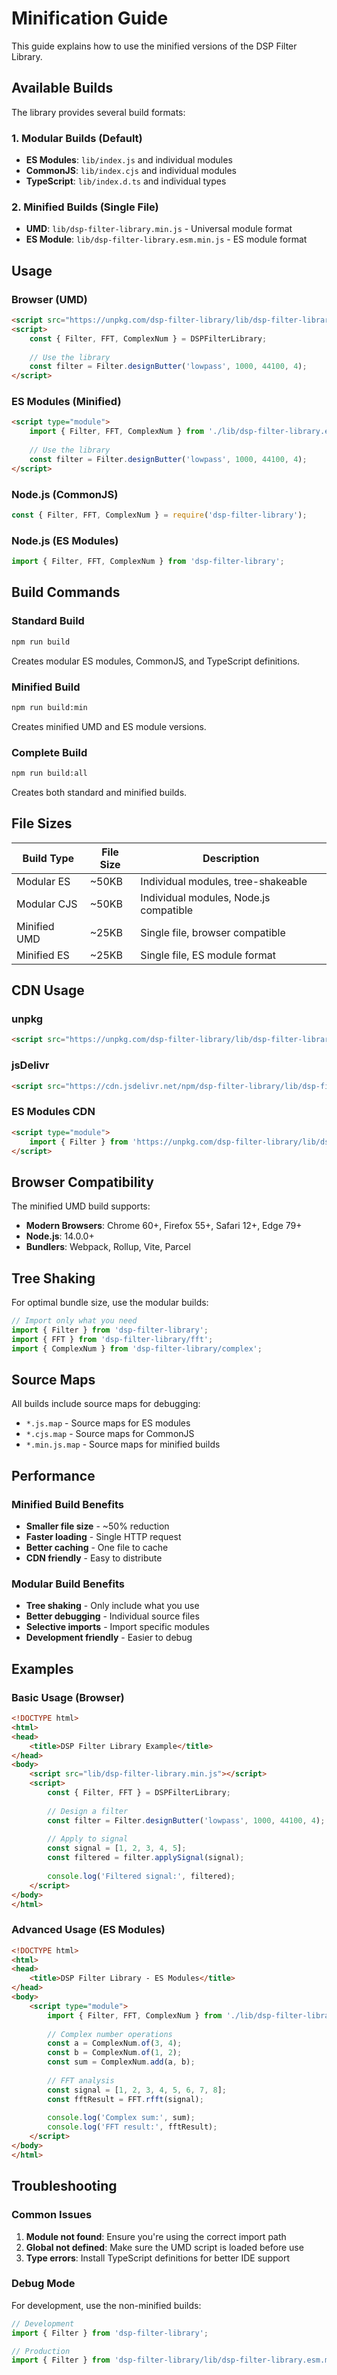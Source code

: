 # Minification Guide

This guide explains how to use the minified versions of the DSP Filter Library.

## Available Builds

The library provides several build formats:

### 1. Modular Builds (Default)
- **ES Modules**: `lib/index.js` and individual modules
- **CommonJS**: `lib/index.cjs` and individual modules
- **TypeScript**: `lib/index.d.ts` and individual types

### 2. Minified Builds (Single File)
- **UMD**: `lib/dsp-filter-library.min.js` - Universal module format
- **ES Module**: `lib/dsp-filter-library.esm.min.js` - ES module format

## Usage

### Browser (UMD)
```html
<script src="https://unpkg.com/dsp-filter-library/lib/dsp-filter-library.min.js"></script>
<script>
    const { Filter, FFT, ComplexNum } = DSPFilterLibrary;
    
    // Use the library
    const filter = Filter.designButter('lowpass', 1000, 44100, 4);
</script>
```

### ES Modules (Minified)
```html
<script type="module">
    import { Filter, FFT, ComplexNum } from './lib/dsp-filter-library.esm.min.js';
    
    // Use the library
    const filter = Filter.designButter('lowpass', 1000, 44100, 4);
</script>
```

### Node.js (CommonJS)
```javascript
const { Filter, FFT, ComplexNum } = require('dsp-filter-library');
```

### Node.js (ES Modules)
```javascript
import { Filter, FFT, ComplexNum } from 'dsp-filter-library';
```

## Build Commands

### Standard Build
```bash
npm run build
```
Creates modular ES modules, CommonJS, and TypeScript definitions.

### Minified Build
```bash
npm run build:min
```
Creates minified UMD and ES module versions.

### Complete Build
```bash
npm run build:all
```
Creates both standard and minified builds.

## File Sizes

| Build Type | File Size | Description |
|------------|-----------|-------------|
| Modular ES | ~50KB | Individual modules, tree-shakeable |
| Modular CJS | ~50KB | Individual modules, Node.js compatible |
| Minified UMD | ~25KB | Single file, browser compatible |
| Minified ES | ~25KB | Single file, ES module format |

## CDN Usage

### unpkg
```html
<script src="https://unpkg.com/dsp-filter-library/lib/dsp-filter-library.min.js"></script>
```

### jsDelivr
```html
<script src="https://cdn.jsdelivr.net/npm/dsp-filter-library/lib/dsp-filter-library.min.js"></script>
```

### ES Modules CDN
```html
<script type="module">
    import { Filter } from 'https://unpkg.com/dsp-filter-library/lib/dsp-filter-library.esm.min.js';
</script>
```

## Browser Compatibility

The minified UMD build supports:
- **Modern Browsers**: Chrome 60+, Firefox 55+, Safari 12+, Edge 79+
- **Node.js**: 14.0.0+
- **Bundlers**: Webpack, Rollup, Vite, Parcel

## Tree Shaking

For optimal bundle size, use the modular builds:

```javascript
// Import only what you need
import { Filter } from 'dsp-filter-library';
import { FFT } from 'dsp-filter-library/fft';
import { ComplexNum } from 'dsp-filter-library/complex';
```

## Source Maps

All builds include source maps for debugging:
- `*.js.map` - Source maps for ES modules
- `*.cjs.map` - Source maps for CommonJS
- `*.min.js.map` - Source maps for minified builds

## Performance

### Minified Build Benefits
- **Smaller file size** - ~50% reduction
- **Faster loading** - Single HTTP request
- **Better caching** - One file to cache
- **CDN friendly** - Easy to distribute

### Modular Build Benefits
- **Tree shaking** - Only include what you use
- **Better debugging** - Individual source files
- **Selective imports** - Import specific modules
- **Development friendly** - Easier to debug

## Examples

### Basic Usage (Browser)
```html
<!DOCTYPE html>
<html>
<head>
    <title>DSP Filter Library Example</title>
</head>
<body>
    <script src="lib/dsp-filter-library.min.js"></script>
    <script>
        const { Filter, FFT } = DSPFilterLibrary;
        
        // Design a filter
        const filter = Filter.designButter('lowpass', 1000, 44100, 4);
        
        // Apply to signal
        const signal = [1, 2, 3, 4, 5];
        const filtered = filter.applySignal(signal);
        
        console.log('Filtered signal:', filtered);
    </script>
</body>
</html>
```

### Advanced Usage (ES Modules)
```html
<!DOCTYPE html>
<html>
<head>
    <title>DSP Filter Library - ES Modules</title>
</head>
<body>
    <script type="module">
        import { Filter, FFT, ComplexNum } from './lib/dsp-filter-library.esm.min.js';
        
        // Complex number operations
        const a = ComplexNum.of(3, 4);
        const b = ComplexNum.of(1, 2);
        const sum = ComplexNum.add(a, b);
        
        // FFT analysis
        const signal = [1, 2, 3, 4, 5, 6, 7, 8];
        const fftResult = FFT.rfft(signal);
        
        console.log('Complex sum:', sum);
        console.log('FFT result:', fftResult);
    </script>
</body>
</html>
```

## Troubleshooting

### Common Issues

1. **Module not found**: Ensure you're using the correct import path
2. **Global not defined**: Make sure the UMD script is loaded before use
3. **Type errors**: Install TypeScript definitions for better IDE support

### Debug Mode

For development, use the non-minified builds:
```javascript
// Development
import { Filter } from 'dsp-filter-library';

// Production
import { Filter } from 'dsp-filter-library/lib/dsp-filter-library.esm.min.js';
```
